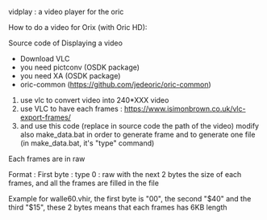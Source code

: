 vidplay : a video player for the oric


How to do a video for Orix (with Oric HD):

Source code of Displaying a video


* Download VLC
* you need pictconv (OSDK package)
* you need XA (OSDK package)
* oric-common (https://github.com/jedeoric/oric-common)

1) use vlc to convert video into 240*XXX video
2) use VLC to have each frames : https://www.isimonbrown.co.uk/vlc-export-frames/
3) and use this code (replace in source code the path of the video)
modify also make_data.bat in order to generate frame and to generate one file (in make_data.bat, it's "type" command)

Each frames are in raw

Format :
First byte : type 
  0 : raw with the next 2 bytes the size of each frames, and all the frames are filled in the file

Example for walle60.vhir, the first byte is "00", the second "$40" and the third "$15", these 2 bytes means that each frames has 6KB length


